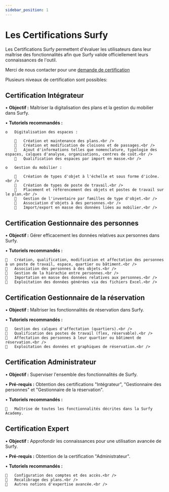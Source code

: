 ```yaml
---
sidebar_position: 1
---
```


# Les Certifications Surfy

Les Certifications Surfy permettent d'évaluer les utilisateurs dans leur maîtrise des fonctionnalités afin que Surfy valide officiellement leurs connaissances de l'outil.

Merci de nous contacter pour une [demande de certification](https://www.surfy.pro/contact)

Plusieurs niveaux de certification sont possibles:

## Certification Intégrateur

•	<strong>Objectif :</strong> Maîtriser la digitalisation des plans et la gestion du mobilier dans Surfy. 

•	<strong>Tutoriels recommandés :</strong>

    o	Digitalisation des espaces :

        	Création et maintenance des plans.<br />
        	Création et modification de cloisons et de passages.<br />
        	Ajout d'informations telles que nomenclature, typologie des espaces, calques d'analyse, organisations, centres de coût.<br />
        	Qualification des espaces par import en masse.<br />

    o	Gestion du mobilier :

        	Création de types d'objet à l'échelle et sous forme d'icône.<br />
        	Création de types de poste de travail.<br />
        	Placement et référencement des objets et postes de travail sur le plan.<br />
        	Gestion de l'inventaire par familles de type d'objet.<br />
        	Association d'objets à des personnes.<br />
        	Import/export en masse des données liées au mobilier.<br />



## Certification Gestionnaire des personnes

•	<strong>Objectif :</strong> Gérer efficacement les données relatives aux personnes dans Surfy.

•	<strong>Tutoriels recommandés :</strong>

    	Création, qualification, modification et affectation des personnes à un poste de travail, espace, quartier ou bâtiment.<br />
    	Association des personnes à des objets.<br />
       Gestion de la hiérachie entre personnes.<br />
    	Importation en masse des données relatives aux personnes.<br />
    	Exploitation des données générées via des fichiers Excel.<br />


## Certification Gestionnaire de la réservation

•	<strong>Objectif :</strong> Maîtriser les fonctionnalités de réservation dans Surfy. 

•	<strong>Tutoriels recommandés :</strong>

    	Gestion des calques d'affectation (quartiers).<br />
    	Qualification des postes de travail (flex, réservable).<br />
    	Affectation des personnes à leur quartier ou bâtiment de réservation.<br />
    	Exploitation des données et graphiques de réservation.<br /> 


## Certification Administrateur

•	<strong>Objectif :</strong> Superviser l'ensemble des fonctionnalités de Surfy.

•	<strong>Pré-requis :</strong> Obtention des certifications "Intégrateur", "Gestionnaire des personnes" et "Gestionnaire de la réservation". 

•	<strong>Tutoriels recommandés :</strong>

    	Maîtrise de toutes les fonctionnalités décrites dans la Surfy Academy.


## Certification Expert

•	<strong>Objectif :</strong> Approfondir les connaissances pour une utilisation avancée de Surfy.

•	<strong>Pré-requis :</strong> Obtention de la certification "Administrateur".

•	<strong>Tutoriels recommandés :</strong>

    	Configuration des comptes et des accès.<br />
    	Recalibrage des plans.<br />
    	Autres notions d'expertise avancée.<br />


